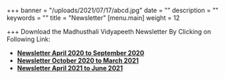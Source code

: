 +++
banner = "/uploads/2021/07/17/abcd.jpg"
date = ""
description = ""
keywords = ""
title = "Newsletter"
[menu.main]
weight = 12

+++
Download the Madhusthali Vidyapeeth Newsletter By Clicking on Following Link:

* [**Newsletter April 2020 to September 2020**](/uploads/2021/07/22/mv-newsletter-april-to-sept-2020.pdf)
* [**Newsletter October 2020 to March 2021**](/uploads/2021/07/17/mv-newsletter-oct-20-to-mar-21.pdf "newsletter")
* [**Newsletter April 2021 to June 2021**](/uploads/2021/07/15/newsletter-april-2021-to-june-2021.pdf "News")